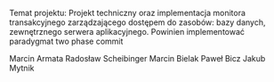 Temat projektu:  Projekt techniczny oraz implementacja monitora transakcyjnego zarządzającego dostępem do zasobów: bazy danych, zewnętrznego serwera aplikacyjnego. Powinien implementować paradygmat two phase commit


Marcin Armata
Radosław Scheibinger
Marcin Bielak
Paweł Bicz
Jakub Mytnik
